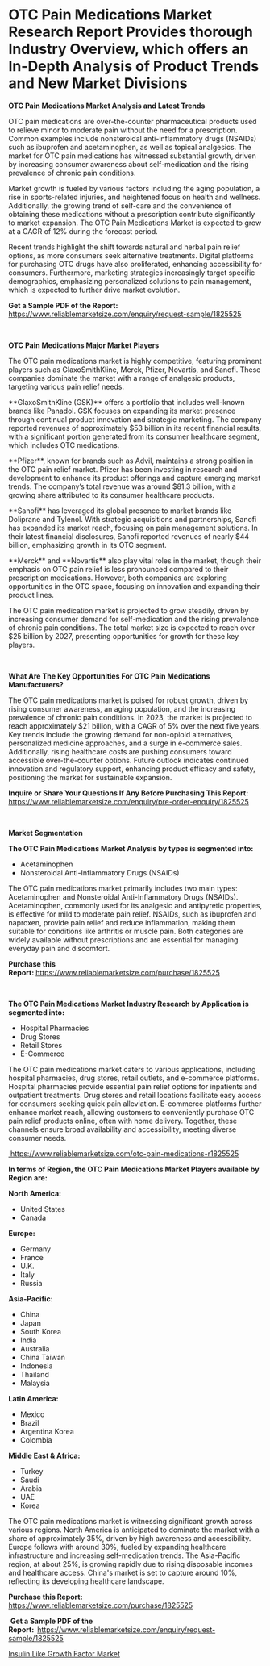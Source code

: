 <p><h1>OTC Pain Medications Market Research Report Provides thorough Industry Overview, which offers an In-Depth Analysis of Product Trends and New Market Divisions</h1></p><p><strong>OTC Pain Medications Market Analysis and Latest Trends</strong></p>
<p><p>OTC pain medications are over-the-counter pharmaceutical products used to relieve minor to moderate pain without the need for a prescription. Common examples include nonsteroidal anti-inflammatory drugs (NSAIDs) such as ibuprofen and acetaminophen, as well as topical analgesics. The market for OTC pain medications has witnessed substantial growth, driven by increasing consumer awareness about self-medication and the rising prevalence of chronic pain conditions.</p><p>Market growth is fueled by various factors including the aging population, a rise in sports-related injuries, and heightened focus on health and wellness. Additionally, the growing trend of self-care and the convenience of obtaining these medications without a prescription contribute significantly to market expansion. The OTC Pain Medications Market is expected to grow at a CAGR of 12% during the forecast period. </p><p>Recent trends highlight the shift towards natural and herbal pain relief options, as more consumers seek alternative treatments. Digital platforms for purchasing OTC drugs have also proliferated, enhancing accessibility for consumers. Furthermore, marketing strategies increasingly target specific demographics, emphasizing personalized solutions to pain management, which is expected to further drive market evolution.</p></p>
<p><strong>Get a Sample PDF of the Report:&nbsp;</strong> <a href="https://www.reliablemarketsize.com/enquiry/request-sample/1825525?utm_campaign=2731&utm_medium=2&utm_source=Github&utm_content=ia&utm_term=08032025&utm_id=otc-pain-medications">https://www.reliablemarketsize.com/enquiry/request-sample/1825525</a></p>
<p>&nbsp;</p>
<p><strong>OTC Pain Medications Major Market Players</strong></p>
<p><p>The OTC pain medications market is highly competitive, featuring prominent players such as GlaxoSmithKline, Merck, Pfizer, Novartis, and Sanofi. These companies dominate the market with a range of analgesic products, targeting various pain relief needs.</p><p>**GlaxoSmithKline (GSK)** offers a portfolio that includes well-known brands like Panadol. GSK focuses on expanding its market presence through continual product innovation and strategic marketing. The company reported revenues of approximately $53 billion in its recent financial results, with a significant portion generated from its consumer healthcare segment, which includes OTC medications.</p><p>**Pfizer**, known for brands such as Advil, maintains a strong position in the OTC pain relief market. Pfizer has been investing in research and development to enhance its product offerings and capture emerging market trends. The company’s total revenue was around $81.3 billion, with a growing share attributed to its consumer healthcare products.</p><p>**Sanofi** has leveraged its global presence to market brands like Doliprane and Tylenol. With strategic acquisitions and partnerships, Sanofi has expanded its market reach, focusing on pain management solutions. In their latest financial disclosures, Sanofi reported revenues of nearly $44 billion, emphasizing growth in its OTC segment.</p><p>**Merck** and **Novartis** also play vital roles in the market, though their emphasis on OTC pain relief is less pronounced compared to their prescription medications. However, both companies are exploring opportunities in the OTC space, focusing on innovation and expanding their product lines.</p><p>The OTC pain medication market is projected to grow steadily, driven by increasing consumer demand for self-medication and the rising prevalence of chronic pain conditions. The total market size is expected to reach over $25 billion by 2027, presenting opportunities for growth for these key players.</p></p>
<p>&nbsp;</p>
<p><strong>What Are The Key Opportunities For OTC Pain Medications Manufacturers?</strong></p>
<p><p>The OTC pain medications market is poised for robust growth, driven by rising consumer awareness, an aging population, and the increasing prevalence of chronic pain conditions. In 2023, the market is projected to reach approximately $21 billion, with a CAGR of 5% over the next five years. Key trends include the growing demand for non-opioid alternatives, personalized medicine approaches, and a surge in e-commerce sales. Additionally, rising healthcare costs are pushing consumers toward accessible over-the-counter options. Future outlook indicates continued innovation and regulatory support, enhancing product efficacy and safety, positioning the market for sustainable expansion.</p></p>
<p><strong>Inquire or Share Your Questions If Any Before Purchasing This Report:</strong> <a href="https://www.reliablemarketsize.com/enquiry/pre-order-enquiry/1825525?utm_campaign=2731&utm_medium=2&utm_source=Github&utm_content=ia&utm_term=08032025&utm_id=otc-pain-medications">https://www.reliablemarketsize.com/enquiry/pre-order-enquiry/1825525</a></p>
<p>&nbsp;</p>
<p><strong>Market Segmentation</strong></p>
<p><strong>The OTC Pain Medications Market Analysis by types is segmented into:</strong></p>
<p><ul><li>Acetaminophen</li><li>Nonsteroidal Anti-Inflammatory Drugs (NSAIDs)</li></ul></p>
<p><p>The OTC pain medications market primarily includes two main types: Acetaminophen and Nonsteroidal Anti-Inflammatory Drugs (NSAIDs). Acetaminophen, commonly used for its analgesic and antipyretic properties, is effective for mild to moderate pain relief. NSAIDs, such as ibuprofen and naproxen, provide pain relief and reduce inflammation, making them suitable for conditions like arthritis or muscle pain. Both categories are widely available without prescriptions and are essential for managing everyday pain and discomfort.</p></p>
<p><strong>Purchase this Report:&nbsp;</strong><a href="https://www.reliablemarketsize.com/purchase/1825525?utm_campaign=2731&utm_medium=2&utm_source=Github&utm_content=ia&utm_term=08032025&utm_id=otc-pain-medications">https://www.reliablemarketsize.com/purchase/1825525</a></p>
<p>&nbsp;</p>
<p><strong>The OTC Pain Medications Market Industry Research by Application is segmented into:</strong></p>
<p><ul><li>Hospital Pharmacies</li><li>Drug Stores</li><li>Retail Stores</li><li>E-Commerce</li></ul></p>
<p><p>The OTC pain medications market caters to various applications, including hospital pharmacies, drug stores, retail outlets, and e-commerce platforms. Hospital pharmacies provide essential pain relief options for inpatients and outpatient treatments. Drug stores and retail locations facilitate easy access for consumers seeking quick pain alleviation. E-commerce platforms further enhance market reach, allowing customers to conveniently purchase OTC pain relief products online, often with home delivery. Together, these channels ensure broad availability and accessibility, meeting diverse consumer needs.</p></p>
<p><a href="https://www.reliablemarketsize.com/otc-pain-medications-r1825525?utm_campaign=2731&utm_medium=2&utm_source=Github&utm_content=ia&utm_term=08032025&utm_id=otc-pain-medications">&nbsp;https://www.reliablemarketsize.com/otc-pain-medications-r1825525</a></p>
<p><strong>In terms of Region, the OTC Pain Medications Market Players available by Region are:</strong></p>
<p>
    <p> <strong> North America: </strong>
        <ul>
            <li>United States</li>
            <li>Canada</li>
        </ul>
        </p> 
    <p> <strong> Europe: </strong>
        <ul>
            <li>Germany</li>
            <li>France</li>
            <li>U.K.</li>
            <li>Italy</li>
            <li>Russia</li>
        </ul>
        </p> 
    <p> <strong> Asia-Pacific: </strong>
        <ul>
            <li>China</li>
            <li>Japan</li>
            <li>South Korea</li>
            <li>India</li>
            <li>Australia</li>
            <li>China Taiwan</li>
            <li>Indonesia</li>
            <li>Thailand</li>
            <li>Malaysia</li>
        </ul>
        </p> 
    <p> <strong> Latin America: </strong>
        <ul>
            <li>Mexico</li>
            <li>Brazil</li>
            <li>Argentina Korea</li>
            <li>Colombia</li>
        </ul>
        </p> 
    <p> <strong> Middle East & Africa: </strong>
        <ul>
            <li>Turkey</li>
            <li>Saudi</li>
            <li>Arabia</li>
            <li>UAE</li>
            <li>Korea</li>
        </ul>
    </p>
    </p>
<p><p>The OTC pain medications market is witnessing significant growth across various regions. North America is anticipated to dominate the market with a share of approximately 35%, driven by high awareness and accessibility. Europe follows with around 30%, fueled by expanding healthcare infrastructure and increasing self-medication trends. The Asia-Pacific region, at about 25%, is growing rapidly due to rising disposable incomes and healthcare access. China's market is set to capture around 10%, reflecting its developing healthcare landscape.</p></p>
<p><strong>Purchase this Report: </strong><a href="https://www.reliablemarketsize.com/purchase/1825525?utm_campaign=2731&utm_medium=2&utm_source=Github&utm_content=ia&utm_term=08032025&utm_id=otc-pain-medications">https://www.reliablemarketsize.com/purchase/1825525</a></p>
<p>&nbsp;<strong>Get a Sample PDF of the Report:&nbsp;&nbsp;</strong><a href="https://www.reliablemarketsize.com/enquiry/request-sample/1825525?utm_campaign=2731&utm_medium=2&utm_source=Github&utm_content=ia&utm_term=08032025&utm_id=otc-pain-medications">https://www.reliablemarketsize.com/enquiry/request-sample/1825525</a></p>
<p><strong></strong></p>
<p><p><a href="https://github.com/boisetwa16/Market-Research-Report-List-1/blob/main/insulin-like-growth-factor-market.md?utm_campaign=2731&utm_medium=2&utm_source=Github&utm_content=ia&utm_term=08032025&utm_id=otc-pain-medications">Insulin Like Growth Factor Market</a></p></p>